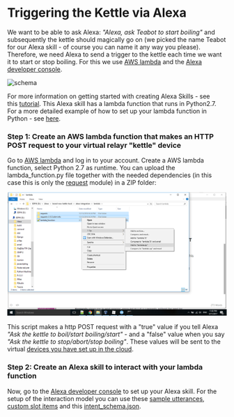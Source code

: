 # Triggering the Kettle via Alexa

We want to be able to ask Alexa: _"Alexa, ask Teabot to start boiling"_ and subsequently the kettle should magically go on (we picked the name Teabot for our Alexa skill - of course you can name it any way you please).  Therefore, we need Alexa to send a trigger to the kettle each time we want it to start or stop boiling. For this we use [AWS lambda](https://aws.amazon.com/console/) and the [Alexa developer console](https://developer.amazon.com/). 



![schema](assets/alexa.png)

For more information on getting started with creating Alexa Skills - see this [tutorial](https://github.com/alexa/skill-sample-nodejs-fact). This Alexa skill has a lambda function that runs in Python2.7. For a more detailed example of how to set up your lambda function in Python - see [here](https://github.com/Emelieh21/alexa-skill-where-is-my-train-python).

### Step 1: Create an AWS lambda function that makes an HTTP POST request to your virtual relayr "kettle" device

Go to [AWS lambda](https://aws.amazon.com/console/) and log in to your account. Create a AWS lambda function, select Python 2.7 as runtime. You can upload the lambda_function.py file together with the needed dependencies (in this case this is only the [request](http://docs.python-requests.org/en/master/) module) in a ZIP folder:

![screenshot1](assets/upload_lambda_function.png)

This script makes a http POST request with a "true" value if you tell Alexa _"Ask the kettle to boil/start boiling/start"_ - and a "false" value when you say _"Ask the kettle to stop/abort/stop boiling"_. These values will be sent to the virtual [devices you have set up in the cloud](https://github.com/Emelieh21/brand-new-kettle-hack/blob/master/setup_devices_relayr_cloud.md). 

### Step 2: Create an Alexa skill to interact with your lambda function

Now, go to the [Alexa developer console](https://developer.amazon.com/) to set up your Alexa skill. For the setup of the interaction model you can use these [sample utterances](sample_utterances.txt), [custom slot items](LIST_OF_ITEMS.txt) and this [intent_schema.json](intent_schema.json).









